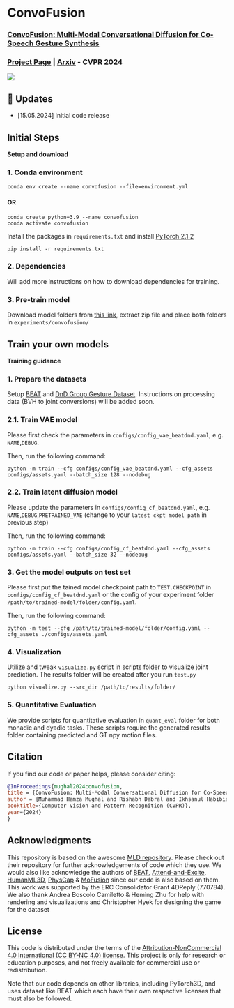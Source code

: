 # ConvoFusion


### [ConvoFusion: Multi-Modal Conversational Diffusion for Co-Speech Gesture Synthesis](https://vcai.mpi-inf.mpg.de/projects/ConvoFusion/)

### [Project Page](https://vcai.mpi-inf.mpg.de/projects/ConvoFusion/) | [Arxiv](https://arxiv.org/abs/2403.17936) - CVPR 2024


<p float="center">
  <img src="misc/TEASER.png" />
</p>

## 🚩 Updates

- [15.05.2024] initial code release

## Initial Steps

<!-- <details> -->
  <summary><b>Setup and download</b></summary>
  
### 1. Conda environment

```
conda env create --name convofusion --file=environment.yml 
```

#### OR

```
conda create python=3.9 --name convofusion
conda activate convofusion
```

Install the packages in `requirements.txt` and install [PyTorch 2.1.2](https://pytorch.org/)

```
pip install -r requirements.txt
```

<!-- Download  -->

<!-- ```
python -m spacy download en_core_web_sm
``` -->

### 2. Dependencies

Will add more instructions on how to download dependencies for training. 

### 3. Pre-train model

Download model folders from [this link](https://nextcloud.mpi-klsb.mpg.de/index.php/s/PWnL4HA3wQ7nJnZ), extract zip file and place both folders in `experiments/convofusion/`

<!-- </details> -->

<!-- ## ▶️ Demo -->

<!-- <details>
  <summary><b>Gesture Generation</b></summary>

add demo script
</details> -->

## Train your own models

<!-- <details> -->
  <summary><b>Training guidance</b></summary>

### 1. Prepare the datasets

Setup [BEAT](https://pantomatrix.github.io/BEAT/) and [DnD Group Gesture Dataset](https://edmond.mpg.de/dataset.xhtml?persistentId=doi:10.17617/3.IPFYCC).
Instructions on processing data (BVH to joint conversions) will be added soon.

### 2.1. Train VAE model

Please first check the parameters in `configs/config_vae_beatdnd.yaml`, e.g. `NAME`,`DEBUG`.

Then, run the following command:

```
python -m train --cfg configs/config_vae_beatdnd.yaml --cfg_assets configs/assets.yaml --batch_size 128 --nodebug
```

### 2.2. Train latent diffusion model

Please update the parameters in `configs/config_cf_beatdnd.yaml`, e.g. `NAME`,`DEBUG`,`PRETRAINED_VAE` (change to your `latest ckpt model path` in previous step)

Then, run the following command:

```
python -m train --cfg configs/config_cf_beatdnd.yaml --cfg_assets configs/assets.yaml --batch_size 32 --nodebug
```

### 3. Get the model outputs on test set

Please first put the tained model checkpoint path to `TEST.CHECKPOINT` in `configs/config_cf_beatdnd.yaml` or the config of your experiment folder `/path/to/trained-model/folder/config.yaml`.

Then, run the following command:

```
python -m test --cfg /path/to/trained-model/folder/config.yaml --cfg_assets ./configs/assets.yaml
```

### 4. Visualization

Utilize and tweak `visualize.py` script in scripts folder to visualize joint prediction. The results folder will be created after you run `test.py`

```
python visualize.py --src_dir /path/to/results/folder/
```

### 5. Quantitative Evaluation

We provide scripts for quantitative evaluation in `quant_eval` folder for both monadic and dyadic tasks. These scripts require the generated results folder containing predicted and GT npy motion files.

<!-- </details> -->


## Citation

If you find our code or paper helps, please consider citing:

```bibtex
@InProceedings{mughal2024convofusion,
title = {ConvoFusion: Multi-Modal Conversational Diffusion for Co-Speech Gesture Synthesis},
author = {Muhammad Hamza Mughal and Rishabh Dabral and Ikhsanul Habibie and Lucia Donatelli and Marc Habermann and Christian Theobalt},
booktitle={Computer Vision and Pattern Recognition (CVPR)},
year={2024}
}
```

## Acknowledgments

This repository is based on the awesome [MLD repository](https://github.com/ChenFengYe/motion-latent-diffusion). Please check out their repository for further acknowledgements of code which they use. We would also like acknowledge the authors of [BEAT](https://pantomatrix.github.io/BEAT/), [Attend-and-Excite](https://yuval-alaluf.github.io/Attend-and-Excite/), [HumanML3D](https://github.com/EricGuo5513/HumanML3D), [PhysCap](https://vcai.mpi-inf.mpg.de/projects/PhysCap/) & [MoFusion](https://vcai.mpi-inf.mpg.de/projects/MoFusion/) since our code is also based on them.
<br>
This work was supported by the ERC Consolidator Grant 4DReply (770784). We also thank Andrea Boscolo Camiletto & Heming Zhu for help with rendering and visualizations and Christopher Hyek for designing the game for the dataset

## License

This code is distributed under the terms of the [Attribution-NonCommercial 4.0 International (CC BY-NC 4.0) license](https://creativecommons.org/licenses/by-nc/4.0/legalcode).
This project is only for research or education purposes, and not freely available for commercial use or redistribution.


Note that our code depends on other libraries, including PyTorch3D, and uses dataset like BEAT which each have their own respective licenses that must also be followed.


